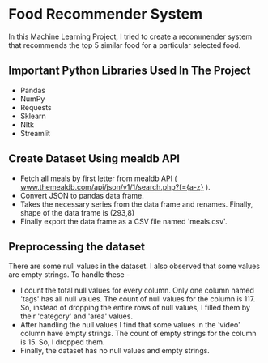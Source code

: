 # Food Recommender System

In this Machine Learning Project, I tried to create a recommender system that recommends the top 5 similar food for a particular selected food.

## Important Python Libraries Used In The Project

- Pandas
- NumPy
- Requests
- Sklearn
- Nltk
- Streamlit

## Create Dataset Using mealdb API

- Fetch all meals by first letter from mealdb API ( www.themealdb.com/api/json/v1/1/search.php?f={a-z} ).
- Convert JSON to pandas data frame.
- Takes the necessary series from the data frame and renames. Finally, shape of the data frame is (293,8)
- Finally export the data frame as a CSV file named 'meals.csv'.

## Preprocessing the dataset

There are some null values in the dataset. I also observed that some values are empty strings. To handle these - 

- I count the total null values for every column. Only one column named 'tags' has all null values. The count of null values for the column is 117. So, instead of dropping the entire rows of null values, I filled them by their 'category' and 'area' values.
- After handling the null values I find that some values in the 'video' column have empty strings. The count of empty strings for the column is 15. So, I dropped them.
- Finally, the dataset has no null values and empty strings.



